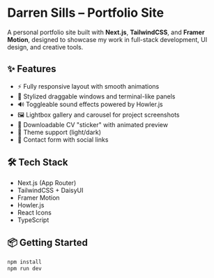 # Darren Sills – Portfolio Site

A personal portfolio site built with **Next.js**, **TailwindCSS**, and **Framer Motion**, designed to showcase my work in full-stack development, UI design, and creative tools.

## ✨ Features

- ⚡ Fully responsive layout with smooth animations
- 🎨 Stylized draggable windows and terminal-like panels
- 🔊 Toggleable sound effects powered by Howler.js
- 🖼️ Lightbox gallery and carousel for project screenshots
- 📄 Downloadable CV "sticker" with animated preview
- 🌙 Theme support (light/dark)
- 💬 Contact form with social links

## 🛠 Tech Stack

- Next.js (App Router)
- TailwindCSS + DaisyUI
- Framer Motion
- Howler.js
- React Icons
- TypeScript

## 📦 Getting Started

```bash
npm install
npm run dev
